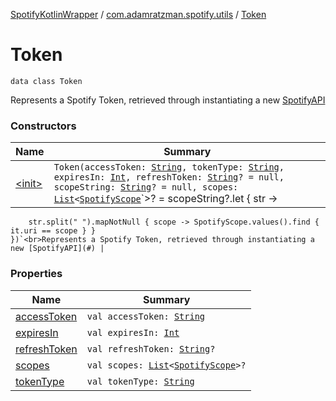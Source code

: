[SpotifyKotlinWrapper](../../index.md) / [com.adamratzman.spotify.utils](../index.md) / [Token](./index.md)

# Token

`data class Token`

Represents a Spotify Token, retrieved through instantiating a new [SpotifyAPI](#)

### Constructors

| Name | Summary |
|---|---|
| [&lt;init&gt;](-init-.md) | `Token(accessToken: `[`String`](https://kotlinlang.org/api/latest/jvm/stdlib/kotlin/-string/index.html)`, tokenType: `[`String`](https://kotlinlang.org/api/latest/jvm/stdlib/kotlin/-string/index.html)`, expiresIn: `[`Int`](https://kotlinlang.org/api/latest/jvm/stdlib/kotlin/-int/index.html)`, refreshToken: `[`String`](https://kotlinlang.org/api/latest/jvm/stdlib/kotlin/-string/index.html)`? = null, scopeString: `[`String`](https://kotlinlang.org/api/latest/jvm/stdlib/kotlin/-string/index.html)`? = null, scopes: `[`List`](https://kotlinlang.org/api/latest/jvm/stdlib/kotlin.collections/-list/index.html)`<`[`SpotifyScope`](../../com.adamratzman.spotify.main/-spotify-scope/index.md)`>? = scopeString?.let { str ->
        str.split(" ").mapNotNull { scope -> SpotifyScope.values().find { it.uri == scope } }
    })`<br>Represents a Spotify Token, retrieved through instantiating a new [SpotifyAPI](#) |

### Properties

| Name | Summary |
|---|---|
| [accessToken](access-token.md) | `val accessToken: `[`String`](https://kotlinlang.org/api/latest/jvm/stdlib/kotlin/-string/index.html) |
| [expiresIn](expires-in.md) | `val expiresIn: `[`Int`](https://kotlinlang.org/api/latest/jvm/stdlib/kotlin/-int/index.html) |
| [refreshToken](refresh-token.md) | `val refreshToken: `[`String`](https://kotlinlang.org/api/latest/jvm/stdlib/kotlin/-string/index.html)`?` |
| [scopes](scopes.md) | `val scopes: `[`List`](https://kotlinlang.org/api/latest/jvm/stdlib/kotlin.collections/-list/index.html)`<`[`SpotifyScope`](../../com.adamratzman.spotify.main/-spotify-scope/index.md)`>?` |
| [tokenType](token-type.md) | `val tokenType: `[`String`](https://kotlinlang.org/api/latest/jvm/stdlib/kotlin/-string/index.html) |
